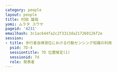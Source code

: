 ```yaml
---
category: people
layout: people
title: 村田 雄哉
yomi: ムラタ ユウヤ
pageid: '4231'
emailhash: 3c1ac644fa2c2f3313da217260126f2e
session:
- title: 歩行者自律測位における行動センシング知識の利用
  psid: 7D-4
  sessiontitle: 7D 位置推定(1)
  sessionid: 7d
  role: 発表者
---
```

